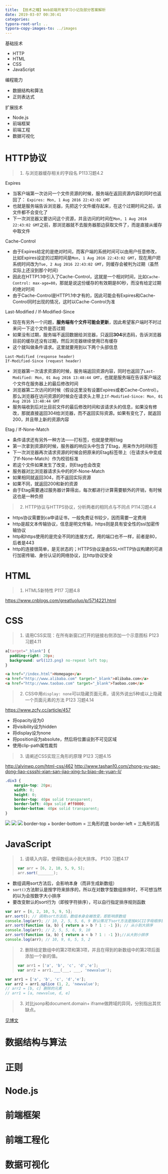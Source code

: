 ```yaml
---
title: 【技术之瞳】Web前端开发学习小记及部分答案解析
date: 2019-03-07 00:30:41
categories:
typora-root-url: ..
typora-copy-images-to: ../images
---
```


基础技术
- HTTP
- HTML
- CSS
- JavaScript

编程能力
- 数据结构和算法
- 正则表达式

扩展技术
- Node.js
- 前端框架
- 前端工程
- 数据可视化

# HTTP协议
> 1. 与浏览器缓存相关的字段名 P113习题4.2

Expires
- 当客户端第一次访问一个文件资源的时候，服务端在返回资源内容的同时也返回了：
`Expires: Mon, 1 Aug 2016 22:43:02 GMT`
- 也就是服务端告诉浏览器，先把这个文件缓存起来，在这个过期时间之前，该文件都不会变化了
- 下一次浏览器又要访问这个资源，并且访问的时间在`Mon, 1 Aug 2016 22:43:02 GMT`之前，那浏览器就不去服务器那边获取文件了，而是直接从缓存中取文件

Cache-Control
- 由于Expires给定的是绝对时间，而客户端的系统时间可以由用户任意修改，比如Expires设定的过期时间是`Mon, 1 Aug 2016 22:43:02 GMT`，现在用户把系统时间改为`Tue, 2 Aug 2016 22:43:02 GMT`，则缓存会被判为过期（虽然实际上还没到那个时间）
- 因此在HTTP1.1中引入了Cache-Control，这就是一个相对时间，比如`Cache-Control: max-age=80`，那就是说这份缓存的有效期是80秒，而没有给定过期的绝对时间
- 由于Cache-Control是HTTP1.1中才有的，因此可能会有Expires和Cache-Control同时出现的情况，这时以Cache-Control为准

Last-Modified / If-Modified-Since
- 现在有另外一个问题，**服务端有个文件可能会更新**，因此希望客户端时不时过来问一下这个文件是否过期
- 如果没有过期，服务端不返回数据给浏览器，只返回**304**状态码，告诉浏览器目前的缓存还没有过期，然后浏览器继续使用已有缓存
- 这个就叫做条件请求。这里就要用到以下两个头部信息
```
Last-Modified (response header)
If-Modified-Since (request header)
```
- 浏览器第一次请求资源的时候，服务端返回资源内容，同时也返回了`Last-Modified: Mon, 01 Aug 2016 13:48:44 GMT`，也就是服务端在告诉客户端这个文件在服务器上的最后修改时间
- 浏览器第二次访问的时候（假设这里没有设置Expires或者Cache-Control）。那么浏览器在访问资源的时候会在请求头上带上`If-Modified-Since: Mon, 01 Aug 2016 13:48:44 GMT`
- 服务端收到后对比目前文件的最后修改时间和该请求头的信息，如果没有修改，那就直接返回304给浏览器，而不返回实际资源。如果有变化了，就返回200，并且带上新的资源内容

Etag / If-None-Match
- 条件请求还有另外一种方法——打标签，也就是使用Etag
- 第一次拿到资源的时候，服务器的响应头中包含了Etag，用来作为时间标签
- 下一次浏览器再次请求资源的时候会把原来的Etag标签带上（在请求头中变成了If-None-Match）作为校验标准
- 若这个文件如果发生了改变，则Etag也会改变
- 服务器对比浏览器请求头中的的If-None-Match
- 如果相同就返回304，而不返回实际资源
- 如果不同，就返回200和新的资源
- 由于Etag需要通过服务器计算得出，每次都进行计算需要额外的开销，有时候这也是一种负担

> 2. HTTP协议与HTTPS协议，分析两者的相同点与不同点 P114习题4.4

- https协议需要到ca申请证书，一般免费证书较少，因而需要一定费用
- http是超文本传输协议，信息是明文传输，https则是具有安全性的ssl加密传输协议
- http和https使用的是完全不同的连接方式，用的端口也不一样，前者是80，后者是443
- http的连接很简单，是无状态的；HTTPS协议是由SSL+HTTP协议构建的可进行加密传输、身份认证的网络协议，比http协议安全

# HTML

> 1. HTML5新特性 P117 习题4.8

https://www.cnblogs.com/greatluoluo/p/5714221.html

# CSS

> 1. 请用CSS实现：在所有新窗口打开的链接右侧添加一个示意图标 P123 习题4.11

```css
a[target="_blank"] {
  padding-right: 20px;
  background: url(123.png) no-repeat left top;
}
```
```html
<a href="/index.html">Homepage</a>
<a href="http://www.alibaba.com" target="_blank">Alibaba.com</a>
<a href="http://www.taobao.com" target="_blank">Taobao.com</a>
```

> 2. CSS中用`display: none`可以隐藏页面元素，请另外说出5种或以上隐藏一个页面元素的方法 P123 习题4.14

https://www.zcfy.cc/article/457

- 将opacity设为0
- 将visibility设为hidden
- 将display设为none
- 将position设为absolute，然后将位置设到不可见区域
- 使用clip-path属性裁剪

> 3. 请阐述CSS实现三角形的原理 P123 习题4.15

http://alvinwp.com/html-css/462
http://www.tashan10.com/zhong-yu-gao-dong-liao-cssshi-xian-san-jiao-xing-tu-biao-de-yuan-li/
```css
.div3 {
	margin-top: 20px;
	width: 0;
	height: 0;
	border-top: 40px solid transparent;
	border-left: 40px solid #ff0000;
	border-bottom: 40px solid transparent;
}
```
![](https://img-blog.csdnimg.cn/20190307122720117.png?x-oss-process=image/watermark,type_ZmFuZ3poZW5naGVpdGk,shadow_10,text_aHR0cHM6Ly9ibG9nLmNzZG4ubmV0L2t4YmsxMDA=,size_16,color_FFFFFF,t_70)
![](https://img-blog.csdnimg.cn/20190307122739359.png?x-oss-process=image/watermark,type_ZmFuZ3poZW5naGVpdGk,shadow_10,text_aHR0cHM6Ly9ibG9nLmNzZG4ubmV0L2t4YmsxMDA=,size_16,color_FFFFFF,t_70)
![](https://img-blog.csdnimg.cn/20190307122808816.png?x-oss-process=image/watermark,type_ZmFuZ3poZW5naGVpdGk,shadow_10,text_aHR0cHM6Ly9ibG9nLmNzZG4ubmV0L2t4YmsxMDA=,size_16,color_FFFFFF,t_70)
border-top + border-bottom = 三角形的底
border-left = 三角形的高
# JavaScript
> 1. 请填入内容，使得数组从小到大排序。 P130 习题4.17
> ```js
> var arr = [6, 2, 10, 5, 9, 5];
> arr.sort(_______);
> ```

- 数组调用sort方法后，会影响本身（而非生成新数组）
- `sort()`方法默认是按字符来排序的，所以在对数字型数组排序时，不可想当然的以为会按数字大小排序
- 要改变默认的sort行为（即按字符排序），可以自行指定排序规则函数
```js
var arr = [6, 2, 10, 5, 9, 5];
arr.sort(); // 调用sort方法后，数组本身会被改变，即影响原数组
console.log(arr); // 10, 2, 5, 5, 6, 9 默认情况下sort方法是按ASCII字母顺序排序的，而非我们认为是按数字大小排序
arr.sort(function (a, b) { return a > b ? 1 : -1 }); // 从小到大排序
console.log(arr); // 2, 5, 5, 6, 9, 10
arr.sort(function (a, b) { return a < b ? 1 : -1 });//从大到小排序
console.log(arr); // 10, 9, 6, 5, 5, 2
```
>  2. 删除给定数组中的第2项和第3项，并且在得到的新数组中的第2项后面添加一个新的值。
>  ```js
>  var arr1 = ['a', 'b', 'c', 'd','e'];
> var arr2 = arr1.___(___, ___, 'newvalue');
> ```

```js
var arr1 = ['a', 'b', 'c', 'd','e'];
var arr2 = arr1.splice (1, 2, 'newvalue');
// arr2 = [b, c] 删除的元素
// arr1 = [a, newvalue, d, e]
```

> 3. 对比jsonp和document.domain+ iframe做跨域的异同，分别指出其优缺点。

[见博文](https://blog.csdn.net/kxbk100/article/details/88356854)
# 数据结构与算法
# 正则
# Node.js
# 前端框架
# 前端工程化
# 数据可视化

